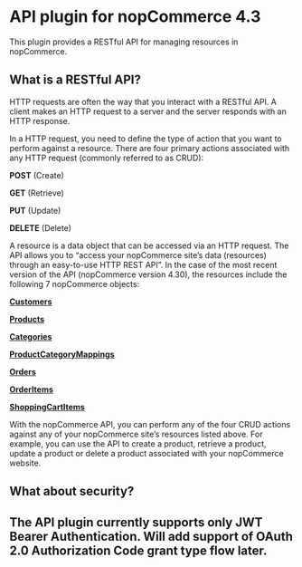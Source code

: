 # API plugin for nopCommerce 4.3

This plugin provides a RESTful API for managing resources in nopCommerce.

## What is a RESTful API?


HTTP requests are often the way that you interact with a RESTful API.
A client makes an HTTP request to a server and the server responds with an HTTP response.

In a HTTP request, you need to define the type of action that you want to perform against a resource. There are four primary actions associated with any HTTP request (commonly referred to as CRUD):

**POST** (Create)

**GET** (Retrieve)

**PUT** (Update)

**DELETE** (Delete)

A resource is a data object that can be accessed via an HTTP request. The API allows you to “access your nopCommerce site’s data (resources) through an easy-to-use HTTP REST API”. In the case of the most recent version of the API (nopCommerce version 4.30), the resources include the following 7 nopCommerce objects:

[**Customers**](Customers.md)

[**Products**](Products.md)

[**Categories**](Categories.md)

[**ProductCategoryMappings**](ProductCategoryMappings.md)

[**Orders**](Orders.md)

[**OrderItems**](OrderItems.md)

[**ShoppingCartItems**](ShoppingCartItems.md)

With the nopCommerce API, you can perform any of the four CRUD actions against any of your nopCommerce site’s resources listed above. For example, you can use the API to create a product, retrieve a product, update a product or delete a product associated with your nopCommerce website.

## What about security?

## The API plugin currently supports only JWT Bearer Authentication. Will add support of OAuth 2.0 Authorization Code grant type flow later.

